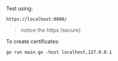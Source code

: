 Test using:

    https://localhost:8000/

> notice the https (secure)

To create certificates:

    go run main.go -host localhost,127.0.0.1
